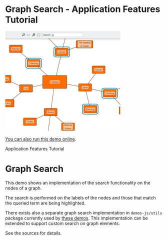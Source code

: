 # Graph Search - Application Features Tutorial

<img src="../../resources/image/tutorial3step12.png" alt="demo-thumbnail" height="320"/>

[You can also run this demo online](https://live.yworks.com/demos/03-tutorial-application-features/graph-search/index.html).

Application Features Tutorial

# Graph Search

This demo shows an implementation of the search functionality on the nodes of a graph.

The search is performed on the labels of the nodes and those that match the queried term are being highlighted.

There exists also a separate graph search implementation in `demos-js/utils` package currently used by [these demos](../../README.html#search). This implementation can be extended to support custom search on graph elements.

See the sources for details.
